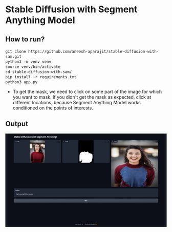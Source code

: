 # Stable Diffusion with Segment Anything Model

## How to run?
```
git clone https://github.com/aneesh-aparajit/stable-diffusion-with-sam.git
python3 -m venv venv
source venv/bin/activate
cd stable-diffusion-with-sam/
pip install -r requirements.txt
python3 app.py
```

- To get the mask, we need to click on some part of the image for which you want to mask. If you didn't get the mask as expected, click at different locations, because Segment Anything Model works conditioned on the points of interests.

## Output

![output](./resources/output.png)
